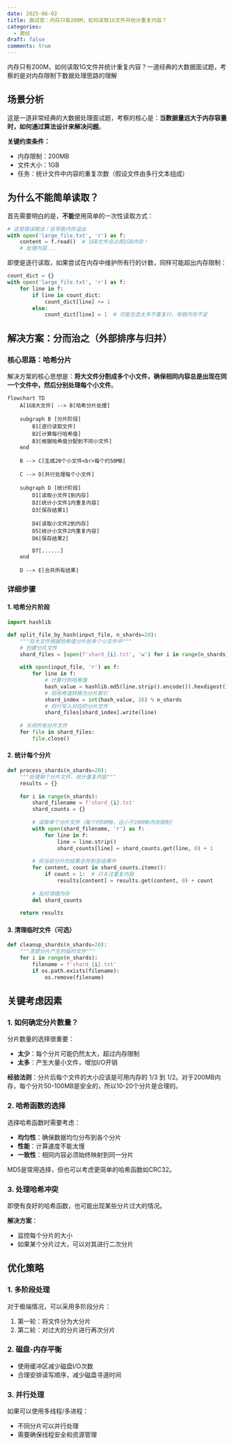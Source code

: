 ```yaml
---
date: 2025-06-02
title: 面试官：内存只有200M，如何读取1G文件并统计重复内容？
categories:
  - 面经
draft: false
comments: true
---
```

内存只有200M，如何读取1G文件并统计重复内容？一道经典的大数据面试题，考察的是对内存限制下数据处理思路的理解
<!-- more -->

## 场景分析

这是一道非常经典的大数据处理面试题，考察的核心是：**当数据量远大于内存容量时，如何通过算法设计来解决问题**。

**关键约束条件：**

- 内存限制：200MB
- 文件大小：1GB
- 任务：统计文件中内容的重复次数（假设文件由多行文本组成）

## 为什么不能简单读取？

首先需要明白的是，**不能**使用简单的一次性读取方式：

```python
# 这是错误做法！会导致内存溢出
with open('large_file.txt', 'r') as f:
    content = f.read()  # 1GB文件会占用1GB内存！
    # 处理内容...
```

即使是逐行读取，如果尝试在内存中维护所有行的计数，同样可能超出内存限制：

```python
count_dict = {}
with open('large_file.txt', 'r') as f:
    for line in f:
        if line in count_dict:
            count_dict[line] += 1
        else:
            count_dict[line] = 1  # 可能包含太多不重复行，导致内存不足
```

## 解决方案：分而治之（外部排序与归并）

### 核心思路：哈希分片

解决方案的核心思想是：**将大文件分割成多个小文件，确保相同内容总是出现在同一个文件中，然后分别处理每个小文件**。

```mermaid
flowchart TD
    A[1GB大文件] --> B[哈希分片处理]
    
    subgraph B [分片阶段]
        B1[逐行读取文件]
        B2[计算每行哈希值]
        B3[根据哈希值分配到不同小文件]
    end

    B --> C[生成20个小文件<br>每个约50MB]

    C --> D[并行处理每个小文件]
    
    subgraph D [统计阶段]
        D1[读取小文件1到内存]
        D2[统计小文件1内重复内容]
        D3[保存结果1]
        
        D4[读取小文件2到内存]
        D5[统计小文件2内重复内容]
        D6[保存结果2]
        
        D7[......]
    end

    D --> E[合并所有结果]
```

### 详细步骤

#### 1. 哈希分片阶段

```python
import hashlib

def split_file_by_hash(input_file, n_shards=20):
    """将大文件根据哈希值分片到多个小文件中"""
    # 创建分片文件
    shard_files = [open(f'shard_{i}.txt', 'w') for i in range(n_shards)]
    
    with open(input_file, 'r') as f:
        for line in f:
            # 计算行的哈希值
            hash_value = hashlib.md5(line.strip().encode()).hexdigest()
            # 将哈希值转换为分片索引
            shard_index = int(hash_value, 16) % n_shards
            # 将行写入对应的分片文件
            shard_files[shard_index].write(line)
    
    # 关闭所有分片文件
    for file in shard_files:
        file.close()
```

#### 2. 统计每个分片

```python
def process_shards(n_shards=20):
    """处理每个分片文件，统计重复内容"""
    results = {}
    
    for i in range(n_shards):
        shard_filename = f'shard_{i}.txt'
        shard_counts = {}
        
        # 读取单个分片文件（每个约50MB，远小于200MB内存限制）
        with open(shard_filename, 'r') as f:
            for line in f:
                line = line.strip()
                shard_counts[line] = shard_counts.get(line, 0) + 1
        
        # 将当前分片的结果合并到总结果中
        for content, count in shard_counts.items():
            if count > 1:  # 只关注重复内容
                results[content] = results.get(content, 0) + count
        
        # 及时清理内存
        del shard_counts
    
    return results
```

#### 3. 清理临时文件（可选）

```python
def cleanup_shards(n_shards=20):
    """清理分片产生的临时文件"""
    for i in range(n_shards):
        filename = f'shard_{i}.txt'
        if os.path.exists(filename):
            os.remove(filename)
```

## 关键考虑因素

### 1. 如何确定分片数量？

分片数量的选择很重要：

- **太少**：每个分片可能仍然太大，超过内存限制
- **太多**：产生大量小文件，增加I/O开销

**经验法则**：分片后每个文件的大小应该是可用内存的 1/3 到 1/2。对于200MB内存，每个分片50-100MB是安全的，所以10-20个分片是合理的。

### 2. 哈希函数的选择

选择哈希函数时需要考虑：

- **均匀性**：确保数据均匀分布到各个分片
- **性能**：计算速度不能太慢
- **一致性**：相同内容必须始终映射到同一分片

MD5是常用选择，但也可以考虑更简单的哈希函数如CRC32。

### 3. 处理哈希冲突

即使有良好的哈希函数，也可能出现某些分片过大的情况。

**解决方案**：

- 监控每个分片的大小
- 如果某个分片过大，可以对其进行二次分片

## 优化策略

### 1. 多阶段处理

对于极端情况，可以采用多阶段分片：

1. 第一轮：将文件分为大分片
2. 第二轮：对过大的分片进行再次分片

### 2. 磁盘-内存平衡

- 使用缓冲区减少磁盘I/O次数
- 合理安排读写顺序，减少磁盘寻道时间

### 3. 并行处理

如果可以使用多线程/多进程：
- 不同分片可以并行处理
- 需要确保线程安全和资源管理